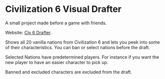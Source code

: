 # Civilization 6 Visual Drafter

A small project made before a game with friends.

Website: [Civ 6 Drafter](www.civ6-drafter.herokuapp.com).

Shows all 20 vanilla nations from Civilization 6 and lets you peek into some of their characteristics.
You can ban or select nations before the draft.

Selected Nations have predetermined players.
For instance if you want the new player to have an easier character to pick up.

Banned and excluded characters are excluded from the draft.
